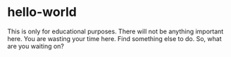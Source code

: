 # hello-world
This is only for educational purposes. There will not be anything important here. You are wasting your time here. Find something else to do. So, what are you waiting on?
